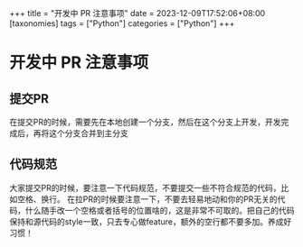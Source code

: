 +++
title = "开发中 PR 注意事项"
date = 2023-12-09T17:52:06+08:00
[taxonomies]
tags = ["Python"]
categories = ["Python"]
+++

# 开发中 PR 注意事项

## 提交PR

在提交PR的时候，需要先在本地创建一个分支，然后在这个分支上开发，开发完成后，再将这个分支合并到主分支

## 代码规范

大家提交PR的时候，要注意一下代码规范，不要提交一些不符合规范的代码，比如空格、换行。
在拉PR的时候要注意一下，不要去轻易地动和你的PR无关的代码，什么随手改一个空格或者括号的位置啥的，这是非常不可取的。把自己的代码保持和源代码的style一致，只去专心做feature，额外的空行都不要多加。养成好习惯！
